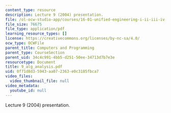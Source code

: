 ```yaml
---
content_type: resource
description: Lecture 9 (2004) presentation.
file: /ol-ocw-studio-app/courses/16-01-unified-engineering-i-ii-iii-iv-fall-2005-spring-2006/0f71d8d35943aa072363e0c3185fbca7_9_alg_analysis.pdf
file_size: 76675
file_type: application/pdf
learning_resource_types: []
license: https://creativecommons.org/licenses/by-nc-sa/4.0/
ocw_type: OCWFile
parent_title: Computers and Programming
parent_type: CourseSection
parent_uid: 34c4c991-4bb5-d251-50ee-34713d7b7e3e
resourcetype: Document
title: 9_alg_analysis.pdf
uid: 0f71d8d3-5943-aa07-2363-e0c3185fbca7
video_files:
  video_thumbnail_file: null
video_metadata:
  youtube_id: null
---
```

Lecture 9 (2004) presentation.